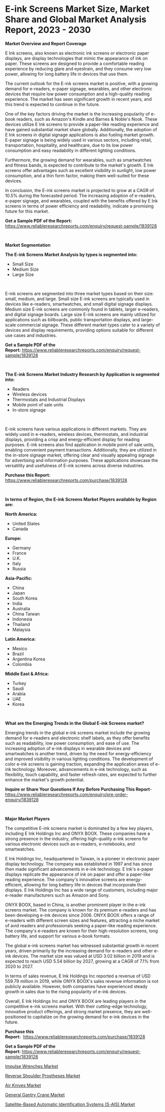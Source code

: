 <p><h1>E-ink Screens Market Size, Market Share and Global Market Analysis Report, 2023 - 2030</h1></p><p><strong>Market Overview and Report Coverage</strong></p>
<p><p>E Ink screens, also known as electronic ink screens or electronic paper displays, are display technologies that mimic the appearance of ink on paper. These screens are designed to provide a comfortable reading experience by reducing glare and eyestrain, and they consume very low power, allowing for long battery life in devices that use them.</p><p>The current outlook for the E-ink screens market is positive, with a growing demand for e-readers, e-paper signage, wearables, and other electronic devices that require low power consumption and a high-quality reading experience. The market has seen significant growth in recent years, and this trend is expected to continue in the future.</p><p>One of the key factors driving the market is the increasing popularity of e-book readers, such as Amazon's Kindle and Barnes & Noble's Nook. These devices utilize E Ink screens to provide a paper-like reading experience and have gained substantial market share globally. Additionally, the adoption of E Ink screens in digital signage applications is also fueling market growth. E-paper signage is being widely used in various sectors, including retail, transportation, hospitality, and healthcare, due to its low power consumption and easy readability in different lighting conditions.</p><p>Furthermore, the growing demand for wearables, such as smartwatches and fitness bands, is expected to contribute to the market's growth. E Ink screens offer advantages such as excellent visibility in sunlight, low power consumption, and a thin form factor, making them well-suited for these devices.</p><p>In conclusion, the E-ink screens market is projected to grow at a CAGR of 10.5% during the forecasted period. The increasing adoption of e-readers, e-paper signage, and wearables, coupled with the benefits offered by E Ink screens in terms of power efficiency and readability, indicate a promising future for this market.</p></p>
<p><strong>Get a Sample PDF of the Report:</strong> <a href="https://www.reliableresearchreports.com/enquiry/request-sample/1839128">https://www.reliableresearchreports.com/enquiry/request-sample/1839128</a></p>
<p>&nbsp;</p>
<p><strong>Market Segmentation</strong></p>
<p><strong>The E-ink Screens Market Analysis by types is segmented into:</strong></p>
<p><ul><li>Small Size</li><li>Medium Size</li><li>Large Size</li></ul></p>
<p>&nbsp;</p>
<p><p>E-ink screens are segmented into three market types based on their size: small, medium, and large. Small size E-ink screens are typically used in devices like e-readers, smartwatches, and small digital signage displays. Medium size E-ink screens are commonly found in tablets, larger e-readers, and digital signage boards. Large size E-ink screens are mainly utilized for applications such as billboards, public transportation displays, and large-scale commercial signage. These different market types cater to a variety of devices and display requirements, providing options suitable for different use cases and industries.</p></p>
<p><strong>Get a Sample PDF of the Report:</strong>&nbsp;<a href="https://www.reliableresearchreports.com/enquiry/request-sample/1839128">https://www.reliableresearchreports.com/enquiry/request-sample/1839128</a></p>
<p>&nbsp;</p>
<p><strong>The E-ink Screens Market Industry Research by Application is segmented into:</strong></p>
<p><ul><li>Readers</li><li>Wireless devices</li><li>Thermostats and Industrial Displays</li><li>Mobile point of sale units</li><li>In-store signage</li></ul></p>
<p>&nbsp;</p>
<p><p>E-ink screens have various applications in different markets. They are widely used in e-readers, wireless devices, thermostats, and industrial displays, providing a crisp and energy-efficient display for reading purposes. E-ink screens also find application in mobile point of sale units, enabling convenient payment transactions. Additionally, they are utilized in the in-store signage market, offering clear and visually appealing signage for advertising and information purposes. These applications showcase the versatility and usefulness of E-ink screens across diverse industries.</p></p>
<p><strong>Purchase this Report:</strong>&nbsp; <a href="https://www.reliableresearchreports.com/purchase/1839128">https://www.reliableresearchreports.com/purchase/1839128</a></p>
<p>&nbsp;</p>
<p><strong>In terms of Region, the E-ink Screens Market Players available by Region are:</strong></p>
<p>
    <p> <strong> North America: </strong>
        <ul>
            <li>United States</li>
            <li>Canada</li>
        </ul>
        </p> 
    <p> <strong> Europe: </strong>
        <ul>
            <li>Germany</li>
            <li>France</li>
            <li>U.K.</li>
            <li>Italy</li>
            <li>Russia</li>
        </ul>
        </p> 
    <p> <strong> Asia-Pacific: </strong>
        <ul>
            <li>China</li>
            <li>Japan</li>
            <li>South Korea</li>
            <li>India</li>
            <li>Australia</li>
            <li>China Taiwan</li>
            <li>Indonesia</li>
            <li>Thailand</li>
            <li>Malaysia</li>
        </ul>
        </p> 
    <p> <strong> Latin America: </strong>
        <ul>
            <li>Mexico</li>
            <li>Brazil</li>
            <li>Argentina Korea</li>
            <li>Colombia</li>
        </ul>
        </p> 
    <p> <strong> Middle East & Africa: </strong>
        <ul>
            <li>Turkey</li>
            <li>Saudi</li>
            <li>Arabia</li>
            <li>UAE</li>
            <li>Korea</li>
        </ul>
    </p>
    </p>
<p>&nbsp;</p>
<p><strong>What are the Emerging Trends in the Global E-ink Screens market?</strong></p>
<p><p>Emerging trends in the global e-ink screens market include the growing demand for e-readers and electronic shelf labels, as they offer benefits such as readability, low power consumption, and ease of use. The increasing adoption of e-ink displays in wearable devices and smartwatches is another trend, driven by the need for energy-efficiency and improved visibility in various lighting conditions. The development of color e-ink screens is gaining traction, expanding the application areas of e-ink technology. Moreover, advancements in e-ink technology, such as flexibility, touch capability, and faster refresh rates, are expected to further enhance the market's growth potential.</p></p>
<p><strong>Inquire or Share Your Questions If Any Before Purchasing This Report</strong>- <a href="https://www.reliableresearchreports.com/enquiry/pre-order-enquiry/1839128">https://www.reliableresearchreports.com/enquiry/pre-order-enquiry/1839128</a></p>
<p>&nbsp;</p>
<p><strong>Major Market Players</strong></p>
<p><p>The competitive E-ink screens market is dominated by a few key players, including E Ink Holdings Inc and ONYX BOOX. These companies have a strong presence in the industry, offering high-quality e-ink screens for various electronic devices such as e-readers, e-notebooks, and smartwatches.</p><p>E Ink Holdings Inc, headquartered in Taiwan, is a pioneer in electronic paper display technology. The company was established in 1997 and has since then made significant advancements in e-ink technology. E Ink's e-paper displays replicate the appearance of ink on paper and offer a paper-like reading experience. The company's innovative screens are energy-efficient, allowing for long battery life in devices that incorporate their displays. E Ink Holdings Inc has a wide range of customers, including major e-reader manufacturers such as Amazon and Sony.</p><p>ONYX BOOX, based in China, is another prominent player in the e-ink screens market. The company is known for its premium e-readers and has been developing e-ink devices since 2006. ONYX BOOX offers a range of e-readers with different screen sizes and features, attracting a niche market of avid readers and professionals seeking a paper-like reading experience. The company's e-readers are known for their high-resolution screens, long battery life, and support for various e-book formats.</p><p>The global e-ink screens market has witnessed substantial growth in recent years, driven primarily by the increasing demand for e-readers and other e-ink devices. The market size was valued at USD 3.02 billion in 2019 and is expected to reach USD 5.54 billion by 2027, growing at a CAGR of 7.1% from 2020 to 2027.</p><p>In terms of sales revenue, E Ink Holdings Inc reported a revenue of USD 559.79 million in 2019, while ONYX BOOX's sales revenue information is not publicly available. However, both companies have experienced steady growth in sales due to the rising popularity of e-ink devices.</p><p>Overall, E Ink Holdings Inc and ONYX BOOX are leading players in the competitive e-ink screens market. With their cutting-edge technology, innovative product offerings, and strong market presence, they are well-positioned to capitalize on the growing demand for e-ink devices in the future.</p></p>
<p><strong>Purchase this Report:</strong>&nbsp;&nbsp;<a href="https://www.reliableresearchreports.com/purchase/1839128">https://www.reliableresearchreports.com/purchase/1839128</a></p>
<p></p>
<p><strong>Get a Sample PDF of the Report:</strong>&nbsp;<a href="https://www.reliableresearchreports.com/enquiry/request-sample/1839128">https://www.reliableresearchreports.com/enquiry/request-sample/1839128</a></p>
<p><p><a href="https://medium.com/@loretashyti01/impulse-wrenches-market-size-market-outlook-and-market-forecast-2023-to-2030-f73b1dc4028f">Impulse Wrenches Market</a></p><p><a href="https://www.linkedin.com/pulse/reverse-shoulder-prostheses-market-size-2023-2030-global/">Reverse Shoulder Prostheses Market</a></p><p><a href="https://www.linkedin.com/pulse/air-knives-market-size-2023-2030-global-industrial/">Air Knives Market</a></p><p><a href="https://medium.com/@sarademiri71/general-gantry-crane-market-competitive-analysis-market-trends-and-forecast-to-2030-022520810f0f">General Gantry Crane Market</a></p><p><a href="https://www.linkedin.com/pulse/satellite-based-automatic-identification-systems-s-ais-market/">Satellite-Based Automatic Identification Systems (S-AIS) Market</a></p></p>